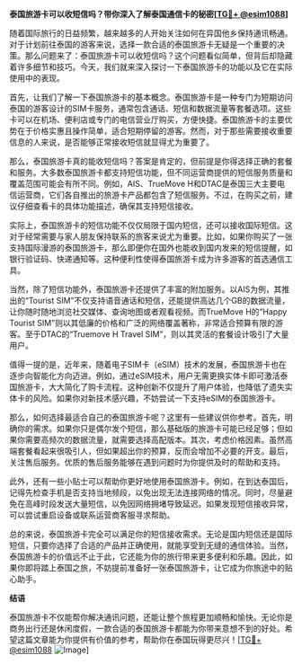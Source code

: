 **泰国旅游卡可以收短信吗？带你深入了解泰国通信卡的秘密[[TG💪+ @esim1088](https://t.me/s/esim1088)]**

随着国际旅行的日益频繁，越来越多的人开始关注如何在异国他乡保持通讯畅通。对于计划前往泰国的游客来说，选择一款合适的泰国旅游卡无疑是一个重要的决策。那么问题来了：泰国旅游卡可以收短信吗？这个问题看似简单，但背后却隐藏着许多细节和技巧。今天，我们就来深入探讨一下泰国旅游卡的功能以及它在实际使用中的表现。

首先，让我们了解一下泰国旅游卡的基本概念。泰国旅游卡是一种专门为短期访问泰国的游客设计的SIM卡服务，通常包含通话、短信和数据流量等套餐选项。这些卡可以在机场、便利店或专门的电信营业厅购买，方便快捷。泰国旅游卡的主要优势在于价格实惠且操作简单，适合短期停留的游客。然而，对于那些需要接收重要信息的人来说，是否能够正常接收短信就显得尤为重要了。

那么，泰国旅游卡真的能收短信吗？答案是肯定的，但前提是你得选择正确的套餐和服务。大多数泰国旅游卡都支持短信功能，但不同运营商提供的短信服务质量和覆盖范围可能会有所不同。例如，AIS、TrueMove H和DTAC是泰国三大主要电信运营商，它们各自推出的旅游卡产品都包含了短信服务。不过，在购买之前，建议仔细查看卡的具体功能描述，确保其支持短信接收。

实际上，泰国旅游卡的短信功能不仅仅局限于国内短信，还可以接收国际短信。这对于经常需要与家人朋友保持联系的旅客来说尤为重要。比如，如果你购买了一张支持国际漫游的泰国旅游卡，那么即便你在国外也能收到国内发来的短信提醒，如银行验证码、快递通知等。这种便利性使得泰国旅游卡成为许多游客的首选通信工具。

当然，除了短信功能外，泰国旅游卡还提供了丰富的附加服务。以AIS为例，其推出的“Tourist SIM”不仅支持语音通话和短信，还能提供高达几个GB的数据流量，让你随时随地浏览社交媒体、查询地图或者观看视频。而TrueMove H的“Happy Tourist SIM”则以其低廉的价格和广泛的网络覆盖著称，非常适合预算有限的游客。至于DTAC的“Truemove H Travel SIM”，则以其灵活的套餐设计吸引了大量用户。

值得一提的是，近年来，随着电子SIM卡（eSIM）技术的发展，泰国旅游卡也在逐步向智能化方向迈进。例如，通过eSIM技术，用户无需更换实体卡即可激活泰国旅游卡，大大简化了购卡流程。这种创新不仅提升了用户体验，也降低了遗失实体卡的风险。如果你对新技术感兴趣，不妨尝试一下支持eSIM的泰国旅游卡。

那么，如何选择最适合自己的泰国旅游卡呢？这里有一些建议供你参考。首先，明确你的需求。如果你只是偶尔发个短信，那么基础版的旅游卡可能已经足够；但如果你需要高频次的数据流量，就需要选择高配版本。其次，考虑价格因素。虽然高端套餐看起来很吸引人，但如果超出你的预算，反而会增加不必要的开支。最后，关注售后服务。优质的售后服务能够在遇到问题时为你提供及时的帮助和支持。

此外，还有一些小贴士可以帮助你更好地使用泰国旅游卡。例如，在到达泰国后，记得先检查手机是否支持当地频段，以免出现无法连接网络的情况。同时，尽量避免在高峰时段发送大量短信，以免因网络拥堵导致延迟。如果发现短信接收异常，可以尝试重启设备或联系运营商客服寻求帮助。

总的来说，泰国旅游卡完全可以满足你的短信接收需求。无论是国内短信还是国际短信，只要你选择了合适的产品并正确使用，就能享受到无缝的通信体验。当然，泰国旅游卡的价值远不止于此，它还能为你的旅行带来更多便利和乐趣。因此，如果你即将踏上泰国之旅，不妨提前准备好一张泰国旅游卡，让它成为你旅途中的贴心助手。

**结语**

泰国旅游卡不仅能帮你解决通讯问题，还能让整个旅程更加顺畅和愉快。无论你是商务出行还是休闲度假，一款合适的泰国旅游卡都能为你带来意想不到的好处。希望这篇文章能为你提供有价值的参考，帮助你在泰国玩得更尽兴！[[TG💪+ @esim1088](https://t.me/s/esim1088) ![Image](https://i.postimg.cc/4NQfJmqS/Snipaste-2025-05-13-00-14-12.png)]